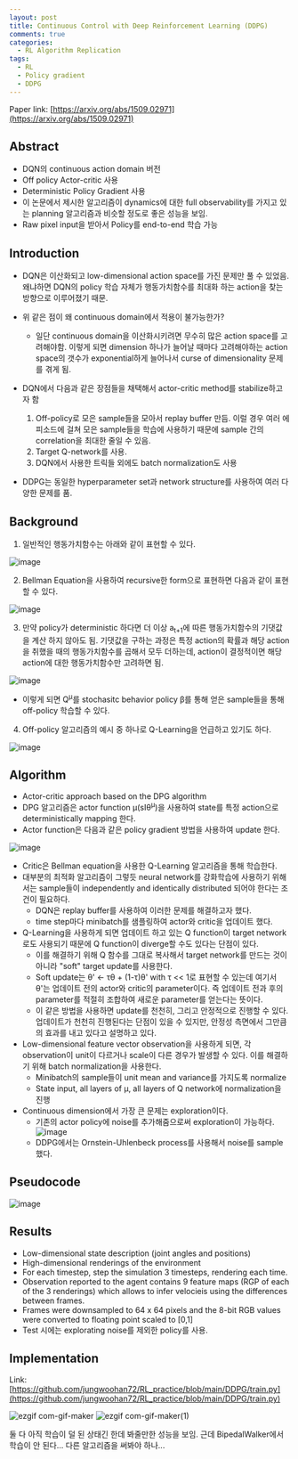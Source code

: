 ```yaml
---
layout: post
title: Continuous Control with Deep Reinforcement Learning (DDPG)
comments: true
categories:
  - RL Algorithm Replication
tags:
  - RL
  - Policy gradient
  - DDPG
---
```


Paper link: [https://arxiv.org/abs/1509.02971](https://arxiv.org/abs/1509.02971)

## Abstract

* DQN의 continuous action domain 버전
* Off policy Actor-critic 사용
* Deterministic Policy Gradient 사용
* 이 논문에서 제시한 알고리즘이 dynamics에 대한 full observability를 가지고 있는 planning 알고리즘과 비슷할 정도로 좋은 성능을 보임.
* Raw pixel input을 받아서 Policy를 end-to-end 학습 가능

## Introduction

* DQN은 이산화되고 low-dimensional action space를 가진 문제만 풀 수 있었음. 왜냐하면 DQN의 policy 학습 자체가 행동가치함수를 최대화 하는 action을 찾는 방향으로 이루어졌기 때문.
* 위 같은 점이 왜 continuous domain에서 적용이 불가능한가?
    * 일단 continuous domain을 이산화시키려면 무수히 많은 action space를 고려해야함. 이렇게 되면 dimension 하나가 늘어날 때마다 고려해야하는 action space의 갯수가 exponential하게 늘어나서 
    curse of dimensionality 문제를 겪게 됨.
      
* DQN에서 다음과 같은 장점들을 채택해서 actor-critic method를 stabilize하고자 함
    1. Off-policy로 모은 sample들을 모아서 replay buffer 만듬. 이럴 경우 여러 에피소드에 걸쳐 모은 sample들을 학습에 사용하기 때문에 sample 간의 correlation을 최대한 줄일 수 있음.
    2. Target Q-network를 사용.
    3. DQN에서 사용한 트릭들 외에도 batch normalization도 사용
    
* DDPG는 동일한 hyperparameter set과 network structure를 사용하여 여러 다양한 문제를 품.

## Background

1. 일반적인 행동가치함수는 아래와 같이 표현할 수 있다.

![image](https://user-images.githubusercontent.com/45442859/131423574-f27e7d12-a97c-4c30-8950-0dd6a8d18f4a.png)

2. Bellman Equation을 사용하여 recursive한 form으로 표현하면 다음과 같이 표현할 수 있다.

![image](https://user-images.githubusercontent.com/45442859/131423635-49ddd9c7-24de-4093-ad74-52331d2aa40a.png)

3. 만약 policy가 deterministic 하다면 더 이상 a<sub>t+1</sub>에 따른 행동가치함수의 기댓값을 계산 하지 않아도 됨. 기댓값을 구하는 과정은 특정 action의 확률과 해당 action을 취했을 때의 행동가치함수를 곱해서 모두 더하는데, action이 결정적이면 해당 action에 대한 행동가치함수만 고려하면 됨.

![image](https://user-images.githubusercontent.com/45442859/131431845-f3d5f088-8544-4b8f-b380-cb53ffb364be.png)

* 이렇게 되면 Q<sup>&mu;</sup>를 stochasitc behavior policy &beta;를 통해 얻은 sample들을 통해 off-policy 학습할 수 있다.

4. Off-policy 알고리즘의 예시 중 하나로 Q-Learning을 언급하고 있기도 하다.

![image](https://user-images.githubusercontent.com/45442859/131432478-50fe47e6-d1f4-4c90-9a1c-c8d5f03e19ad.png)

## Algorithm

* Actor-critic approach based on the DPG algorithm
* DPG 알고리즘은 actor function &mu;(sI&theta;<sup>&mu;</sup>)을 사용하여 state를 특정 action으로 deterministically mapping 한다.
* Actor function은 다음과 같은 policy gradient 방법을 사용하여 update 한다.

![image](https://user-images.githubusercontent.com/45442859/131443050-9fb4d468-528e-487e-b6f0-0923f6e17f57.png)

* Critic은 Bellman equation을 사용한 Q-Learning 알고리즘을 통해 학습한다.
* 대부분의 최적화 알고리즘이 그렇듯 neural network를 강화학습에 사용하기 위해서는 sample들이 independently and identically distributed 되어야 한다는 조건이 필요하다.
  * DQN은 replay buffer를 사용하여 이러한 문제를 해결하고자 했다.
  * time step마다 minibatch를 샘플링하여 actor와 critic을 업데이트 했다.
* Q-Learning을 사용하게 되면 업데이트 하고 있는 Q function이 target network로도 사용되기 때문에 Q function이 diverge할 수도 있다는 단점이 있다. 
  * 이를 해결하기 위해 Q 함수를 그대로 복사해서 target network를 만드는 것이 아니라 "soft" target update를 사용한다. 
  * Soft update는 &theta;' <- &tau;&theta; + (1-&tau;)&theta;' with &tau; << 1로 표현할 수 있는데 여기서 &theta;'는 업데이트 전의 actor와 critic의 parameter이다. 즉 업데이트 전과 후의 parameter를 적절히 조합하여 새로운 parameter를 얻는다는 뜻이다.
  * 이 같은 방법을 사용하면 update를 천천히, 그리고 안정적으로 진행할 수 있다. 업데이트가 천천히 진행된다는 단점이 있을 수 있지만, 안정성 측면에서 그만큼의 효과를 내고 있다고 설명하고 있다.
* Low-dimensional feature vector observation을 사용하게 되면, 각 observation이 unit이 다르거나 scale이 다른 경우가 발생할 수 있다. 이를 해결하기 위해 batch normalization을 사용한다.
  * Minibatch의 sample들이 unit mean and variance를 가지도록 normalize
  * State input, all layers of &mu;, all layers of Q network에 normalization을 진행
* Continuous dimension에서 가장 큰 문제는 exploration이다.
  * 기존의 actor policy에 noise를 추가해줌으로써 exploration이 가능하다.  
![image](https://user-images.githubusercontent.com/45442859/131446819-45aaa56d-32fe-493f-9ff5-4570b9bae560.png)
  * DDPG에서는 Ornstein-Uhlenbeck process를 사용해서 noise를 sample 했다.

## Pseudocode
![image](https://user-images.githubusercontent.com/45442859/131446937-d9b5f16f-d2e7-43f4-8c1f-360a927cba92.png)

## Results

* Low-dimensional state description (joint angles and positions)
* High-dimensional renderings of the environment
* For each timestep, step the simulation 3 timesteps, rendering each time.
* Observation reported to the agent contains 9 feature maps (RGP of each of the 3 renderings) which allows to infer velocieis using the differences between frames.
* Frames were downsampled to 64 x 64 pixels and the 8-bit RGB values were converted to floating point scaled to [0,1]
* Test 시에는 explorating noise를 제외한 policy를 사용.

## Implementation

Link: [https://github.com/jungwoohan72/RL_practice/blob/main/DDPG/train.py](https://github.com/jungwoohan72/RL_practice/blob/main/DDPG/train.py)

![ezgif com-gif-maker](https://user-images.githubusercontent.com/45442859/132624806-05a29208-1c42-4598-bf21-1a5f725bdf46.gif)
![ezgif com-gif-maker(1)](https://user-images.githubusercontent.com/45442859/132624813-362f9064-82c9-4dbb-aa88-c2a0f484a116.gif)

둘 다 아직 학습이 덜 된 상태긴 한데 봐줄만한 성능을 보임. 근데 BipedalWalker에서 학습이 안 된다... 다른 알고리즘을 써봐야 하나...